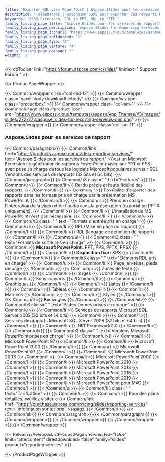 ```yaml
---
title: "Exporter RDL vers PowerPoint | Aspose.Slides pour les services de rapport"
description: "Téléchargez l'extension SSRS pour exporter des rapports RDL vers des présentations. Il prend en charge la spécification RDL complète et on peut personnaliser les rapports existants à l'aide de cette extension."
keywords: "SSRS Extension, RDL to PPT, RDL to PPTX "
family_listing_page_title: "Aspose.Slides pour les services de rapport"
family_listing_page_description: "Aspose.Slides for Reporting Services est la seule solution sur le marché qui permet de générer des présentations dans les formats natifs de PowerPoint à partir de Microsoft SQL Server Reporting Services."
family_listing_page_iconurl: "https://www.aspose.cloud/templates/aspose/App_Themes/V3/images/slides/272x272/aspose_slides-for-reporting-services-min.png"
family_listing_page_selfHosted: "1"
family_listing_page_type: "2"
family_listing_page_venture: "4"
family_listing_page_package: ""
weight:  5
---
```


{{< dbToolbar link="https://forum.aspose.com/c/slides" linktext=" Support Forum " >}}


{{< ProductPageWrapper >}}

<!-- ReleasesListProductPage-->
  <!--  {{< Releases/ReleasesListProductPage shownested="false"  limit="beforecontent" directdownload="false" family="slides" product="reportingservices" >}} -->
<!-- /ReleasesListProductPage-->

<!-- ProductPageContent-->
{{< Common/wrapper class="col-md-12" >}}
    {{< Common/wrapper class="panel-body downloadfilebody" >}}
        {{< Common/wrapper class="productbox" >}}
            {{< Common/wrapper class="col-sm-1" >}}
                {{< Common/image class="product-icon" src="https://www.aspose.cloud/templates/aspose/App_Themes/V3/images/slides/272x272/aspose_slides-for-reporting-services-min.png"  >}}
            {{< /Common/wrapper >}}
            {{< Common/wrapper class="col-sm-11" >}}
                <h3 class="product-title">Aspose.Slides pour les services de rapport</h3>
                {{< Common/paragraph>}}
{{< Common/link href="https://products.aspose.com/slides/reporting-services/" text="Aspose.Slides pour les services de rapport"  >}}est un Microsoft
                    Extension de génération de rapports PowerPoint (basée sur PPT et PPS) avec prise en charge de tous les logiciels Microsoft populaires
                    serveur SQL
                    Versions des services de rapports (32 bits et 64 bits).
                    {{< /Common/paragraph>}}{{< Common/h3 class=" " text="Features"  >}}
                     {{< Common/ul>}} 
                           {{< Common/li >}} Rendu précis et haute fidélité des rapports. {{< /Common/li >}}
                           {{< Common/li >}} Possibilité d'exporter des rapports dans les formats pris en charge par la présentation MS PowerPoint. {{< /Common/li >}}
                           {{< Common/li >}} Prend en charge l'intégration de la vidéo et de l'audio dans la présentation (exportation PPTX uniquement). {{< /Common/li >}}
                           {{< Common/li >}} L'installation de MS PowerPoint n'est pas nécessaire. {{< /Common/li >}}
                     {{< /Common/ul>}}
                    {{< Common/h3 class=" " text="Formats d'entrée pris en charge"  >}}
                     {{< Common/ul>}} 
                           {{< Common/li >}} RPL (Mise en page du rapport) {{< /Common/li >}}
                           {{< Common/li >}} RDL (langage de définition de rapport) {{< /Common/li >}}
                     {{< /Common/ul>}}
                    {{< Common/h3 class=" " text="Formats de sortie pris en charge"  >}}
                     {{< Common/ul>}} 
                           {{< Common/li >}} <strong>Microsoft PowerPoint :</strong> PPT, PPS, PPTX, PPSX {{< /Common/li >}}
                           {{< Common/li >}} <strong>Disposition fixe :</strong> XPS {{< /Common/li >}}
                     {{< /Common/ul>}}
                    {{< Common/h3 class=" " text="Éléments RDL pris en charge"  >}}
                     {{< Common/ul>}} 
                           {{< Common/li >}} Page, en-têtes, pieds de page {{< /Common/li >}}
                           {{< Common/li >}} Zones de texte {{< /Common/li >}}
                           {{< Common/li >}} Images {{< /Common/li >}}
                           {{< Common/li >}} Sous-rapports {{< /Common/li >}}
                           {{< Common/li >}} Graphiques {{< /Common/li >}}
                           {{< Common/li >}} Listes {{< /Common/li >}}
                           {{< Common/li >}} Tableaux {{< /Common/li >}}
                           {{< Common/li >}} Matrices {{< /Common/li >}}
                           {{< Common/li >}} Styles {{< /Common/li >}}
                           {{< Common/li >}} Rectangles {{< /Common/li >}}
                     {{< /Common/ul>}}
                    {{< Common/h3 class=" " text="Plates-formes prises en charge"  >}}
                     {{< Common/ul>}} 
                           {{< Common/li >}} Services de rapports Microsoft SQL Server 2005 (32 bits et 64 bits) {{< /Common/li >}}
                           {{< Common/li >}} Services de rapports Microsoft SQL Server 2008 (32 bits et 64 bits) {{< /Common/li >}}
                           {{< Common/li >}} .NET Framework 2.0 {{< /Common/li >}}
                     {{< /Common/ul>}}
                    {{< Common/h3 class=" " text="Versions Microsoft PowerPoint prises en charge"  >}}
                     {{< Common/ul>}} 
                           {{< Common/li >}} Microsoft PowerPoint 97 {{< /Common/li >}}
                           {{< Common/li >}} Microsoft PowerPoint 2000 {{< /Common/li >}}
                           {{< Common/li >}} Microsoft PowerPoint XP {{< /Common/li >}}
                           {{< Common/li >}} Microsoft PowerPoint 2003 {{< /Common/li >}}
                           {{< Common/li >}} Microsoft PowerPoint 2007 {{< /Common/li >}}
                           {{< Common/li >}} Microsoft PowerPoint 2010 {{< /Common/li >}}
                           {{< Common/li >}} Microsoft PowerPoint 2013 {{< /Common/li >}}
                           {{< Common/li >}} Microsoft PowerPoint 2016 {{< /Common/li >}}
                           {{< Common/li >}} Microsoft PowerPoint 2019 {{< /Common/li >}}
                           {{< Common/li >}} Microsoft PowerPoint pour MAC {{< /Common/li >}}
                     {{< /Common/ul>}}
                    {{< Common/h3 class=" " text="Tarification"  >}}
                     {{< Common/ul>}} 
                           {{< Common/li >}} Pour des plans détaillés, veuillez visiter le
{{< Common/link href="https://purchase.aspose.com/pricing/slides/reporting-services" text="Information sur les prix"  >}}page. {{< /Common/li >}}
                     {{< /Common/ul>}}
                {{< Common/paragraph>}}{{< /Common/paragraph>}}
            {{< /Common/wrapper >}}
        {{< /Common/wrapper >}}
    {{< /Common/wrapper >}}
{{< /Common/wrapper >}}

<!-- /ProductPageContent-->



<!-- ReleasesListProductPage-->
   {{< Releases/ReleasesListProductPage shownested="false"  limit="aftercontent" directdownload="false" family="slides" product="reportingservices" >}}
<!-- /ReleasesListProductPage-->

{{< /ProductPageWrapper >}}


